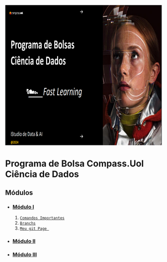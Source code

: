 <div align="center">
  <img src="Img/ImgIlustrativa.png" height=450px width=800px"/>
</div>

# Programa de Bolsa Compass.Uol Ciência de Dados

## Módulos
* ### [Módulo I](/Modulo%20I%20/)
  1. [`Comandos Importantes`](/Modulo%20I/Parte1-Git/comandosGitFundamentais.md)
  2. [`Branchs`  ](/Modulo%20I/Parte1-Git/branch.md)
  3. [`Meu git Page `](https://kaladabrio2020.github.io/)
* ### [Módulo II]()
* ### [Módulo III]()

